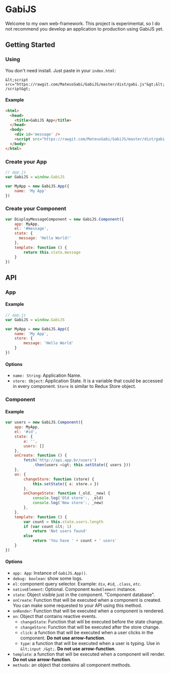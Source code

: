 # GabiJS

Welcome to my own web-framework. This project is experimental, so I do not recommend you develop an application to production using GabiJS yet.

## Getting Started

### Using
You don't need install. Just paste in your `index.html`:

`&lt;script src="https://rawgit.com/MateusGabi/GabiJS/master/dist/gabi.js"&gt;&lt;/script&gt;`

#### Example

```html
<html>
  <head>
    <title>GabiJS App</title>
  </head>
  <body>
    <div id='message' />
    <script src="https://rawgit.com/MateusGabi/GabiJS/master/dist/gabi.js" />
  </body>
</html>
```

### Create your App

```javascript
// app.js
var GabiJS = window.GabiJS

var MyApp = new GabiJS.App({
    name: 'My App'
})
```

### Create your Component

```javascript
var DisplayMessageComponent = new GabiJS.Component({
    app: MyApp,
    el: '#message',
    state: {
      message: 'Hello World!'
    },
    template: function () {
        return this.state.message
    }
})
```

## API

### App


#### Example

```javascript
// app.js
var GabiJS = window.GabiJS

var MyApp = new GabiJS.App({
    name: 'My App',
    store: {
        message: 'Hello World'
    }
})
```

#### Options

- `name: String`: Application Name.
- `store: Object`: Application State. It is a variable that could be accessed in every component. `Store` is similar to  Redux Store object.


### Component


#### Example

```javascript
var users = new GabiJS.Component({
    app: MyApp,
    el: '#id',
    state: {
        a: '',
        users: []
    },
    onCreate: function () {
        fetch('http://api.app.br/users')
            .then(users =&gt; this.setState({ users }))
    },
    on: {
        changeStore: function (store) {
            this.setState({ a: store.a })
        },
        onChangeState: function (_old, _new) {
            console.log('Old store':, _old)
            console.log('New store':, _new)
        },
    },
    template: function () {
        var count = this.state.users.length
        if (var count &lt; 1)
            return 'Not users found'
        else
            return 'You have ' + count + ' users'
    }
})
```

#### Options

- `app: App`: Instance of `GabiJS.App()`.
- `debug: boolean`: show some logs.
- `el`: component query selector. Example: `div`, `#id`, `.class`, `etc`.
- `nativeElement`: Optional. Component `NodeElement` instance.
- `state`: Object visible just in the component. "Component database".
- `onCreate`: Function that will be executed when a component is created. You can make some requested to your API using this method.
- `onRender`: Function that will be executed when a component is rendered.
- `on`: Object that contains reactive events.
  - `changeState`: Function that will be executed before the state change.
  - `changeStore`: Function that will be executed after the store change.
  - `click`: a function that will be executed when a user clicks in the component. **Do not use arrow-function**.
  - `type`: a function that will be executed when a user is typing. Use in `&lt;input /&gt;`. **Do not use arrow-function**.
- `template`: a function that will be executed when a component will render. **Do not use arrow-function**.
- `methods`: an object that contains all component methods.
